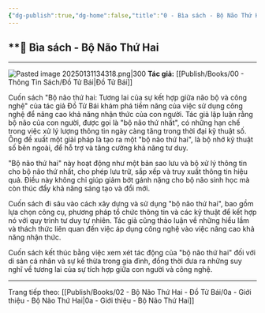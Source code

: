 ```yaml
---
{"dg-publish":true,"dg-home":false,"title":"0 - Bìa sách - Bộ Não Thứ Hai","date":"2025-01-31","tags":["sach/bo-nao-thu-hai"],"mô tả":"Hình ảnh bìa, tiêu đề, tác giả, giới thiệu ngắn","dg-path":"Books/02 - Bộ Não Thứ Hai - Đồ Tử Bái/0 - Bìa sách - Bộ Não Thứ Hai.md","permalink":"/books/02-bo-nao-thu-hai-do-tu-bai/0-bia-sach-bo-nao-thu-hai/","dgPassFrontmatter":true,"updated":"2025-02-23T09:31:05.865+07:00"}
---
```


## **📖 Bìa sách - Bộ Não Thứ Hai
---
![Pasted image 20250131134318.png|300](/img/user/src/Pasted%20image%2020250131134318.png)
**Tác giả:**  [[Publish/Books/00 - Thông Tin Sách/Đồ Tử Bái\|Đồ Tử Bái]]

Cuốn sách "Bộ não thứ hai: Tương lai của sự kết hợp giữa não bộ và công nghệ" của tác giả Đồ Tử Bái khám phá tiềm năng của việc sử dụng công nghệ để nâng cao khả năng nhận thức của con người. Tác giả lập luận rằng bộ não của con người, được gọi là "bộ não thứ nhất", có những hạn chế trong việc xử lý lượng thông tin ngày càng tăng trong thời đại kỹ thuật số. Ông đề xuất một giải pháp là tạo ra một "bộ não thứ hai", là bộ nhớ kỹ thuật số bên ngoài, để hỗ trợ và tăng cường khả năng tư duy.

"Bộ não thứ hai" này hoạt động như một bản sao lưu và bộ xử lý thông tin cho bộ não thứ nhất, cho phép lưu trữ, sắp xếp và truy xuất thông tin hiệu quả. Điều này không chỉ giúp giảm bớt gánh nặng cho bộ não sinh học mà còn thúc đẩy khả năng sáng tạo và đổi mới.

Cuốn sách đi sâu vào cách xây dựng và sử dụng "bộ não thứ hai", bao gồm lựa chọn công cụ, phương pháp tổ chức thông tin và các kỹ thuật để kết hợp nó với quy trình tư duy tự nhiên. Tác giả cũng thảo luận về những hiểu lầm và thách thức liên quan đến việc áp dụng công nghệ vào việc nâng cao khả năng nhận thức.

Cuốn sách kết thúc bằng việc xem xét tác động của "bộ não thứ hai" đối với di sản cá nhân và sự kế thừa trong gia đình, đồng thời đưa ra những suy nghĩ về tương lai của sự tích hợp giữa con người và công nghệ.


---
Trang tiếp theo: [[Publish/Books/02 - Bộ Não Thứ Hai - Đồ Tử Bái/0a - Giới thiệu - Bộ Não Thứ Hai\|0a - Giới thiệu - Bộ Não Thứ Hai]]